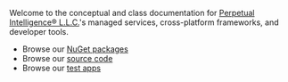 Welcome to the conceptual and class documentation for [Perpetual Intelligence&reg; L.L.C.](https://perpetualintelligence.com/)'s managed services, cross-platform frameworks, and developer tools.

- Browse our [NuGet packages](https://www.nuget.org/profiles/perpetualintelligencellc)
- Browse our [source code](https://github.com/perpetualintelligence)
- Browse our [test apps](https://github.com/perpetualintelligence/terminal/tree/main/apps)

